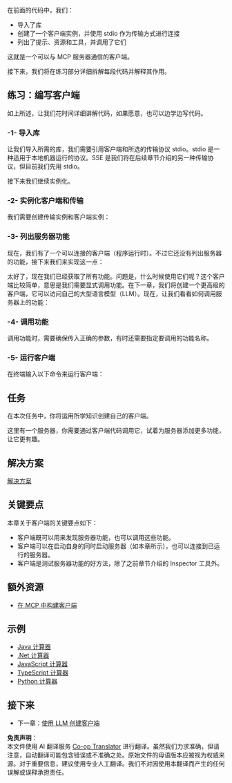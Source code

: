 <!--
CO_OP_TRANSLATOR_METADATA:
{
  "original_hash": "4cc245e2f4ea5db5e2b8c2cd1dadc4b4",
  "translation_date": "2025-07-13T18:10:38+00:00",
  "source_file": "03-GettingStarted/02-client/README.md",
  "language_code": "zh"
}
-->
在前面的代码中，我们：

- 导入了库
- 创建了一个客户端实例，并使用 stdio 作为传输方式进行连接
- 列出了提示、资源和工具，并调用了它们

这就是一个可以与 MCP 服务器通信的客户端。

接下来，我们将在练习部分详细拆解每段代码并解释其作用。

## 练习：编写客户端

如上所述，让我们花时间详细讲解代码，如果愿意，也可以边学边写代码。

### -1- 导入库

让我们导入所需的库，我们需要引用客户端和所选的传输协议 stdio。stdio 是一种适用于本地机器运行的协议。SSE 是我们将在后续章节介绍的另一种传输协议，但目前我们先用 stdio。

接下来我们继续实例化。

### -2- 实例化客户端和传输

我们需要创建传输实例和客户端实例：

### -3- 列出服务器功能

现在，我们有了一个可以连接的客户端（程序运行时）。不过它还没有列出服务器的功能，接下来我们来实现这一点：

太好了，现在我们已经获取了所有功能。问题是，什么时候使用它们呢？这个客户端比较简单，意思是我们需要显式调用功能。在下一章，我们将创建一个更高级的客户端，它可以访问自己的大型语言模型（LLM）。现在，让我们看看如何调用服务器上的功能：

### -4- 调用功能

调用功能时，需要确保传入正确的参数，有时还需要指定要调用的功能名称。

### -5- 运行客户端

在终端输入以下命令来运行客户端：

## 任务

在本次任务中，你将运用所学知识创建自己的客户端。

这里有一个服务器，你需要通过客户端代码调用它，试着为服务器添加更多功能，让它更有趣。

## 解决方案

[解决方案](./solution/README.md)

## 关键要点

本章关于客户端的关键要点如下：

- 客户端既可以用来发现服务器功能，也可以调用这些功能。
- 客户端可以在启动自身的同时启动服务器（如本章所示），也可以连接到已运行的服务器。
- 客户端是测试服务器功能的好方法，除了之前章节介绍的 Inspector 工具外。

## 额外资源

- [在 MCP 中构建客户端](https://modelcontextprotocol.io/quickstart/client)

## 示例

- [Java 计算器](../samples/java/calculator/README.md)
- [.Net 计算器](../../../../03-GettingStarted/samples/csharp)
- [JavaScript 计算器](../samples/javascript/README.md)
- [TypeScript 计算器](../samples/typescript/README.md)
- [Python 计算器](../../../../03-GettingStarted/samples/python)

## 接下来

- 下一章：[使用 LLM 创建客户端](../03-llm-client/README.md)

**免责声明**：  
本文件使用 AI 翻译服务 [Co-op Translator](https://github.com/Azure/co-op-translator) 进行翻译。虽然我们力求准确，但请注意，自动翻译可能包含错误或不准确之处。原始文件的母语版本应被视为权威来源。对于重要信息，建议使用专业人工翻译。我们不对因使用本翻译而产生的任何误解或误释承担责任。